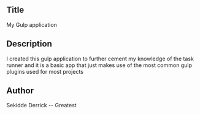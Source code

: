 ## Title
My Gulp application

## Description
I created this gulp application to further cement my knowledge of the task runner and it is a basic app that just makes use of the most common gulp plugins used for most projects

## Author
Sekidde Derrick -- Greatest

